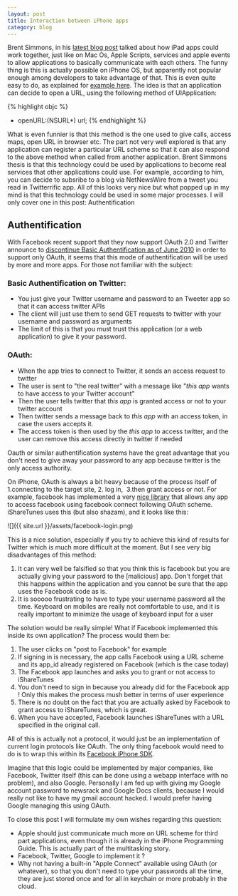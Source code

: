 ```yaml
---
layout: post
title: Interaction between iPhone apps
category: blog
---
```


Brent Simmons, in his <a href="http://inessential.com/2010/05/23/apps_that_work_together_on_ipad">latest blog post</a> talked about how iPad apps could work together, just like on Mac Os, Apple Scripts, services and apple events to allow applications to basically communicate with each others. The funny thing is this is actually possible on iPhone OS, but apparently not popular enough among developers to take advantage of that. This is even quite easy to do, as explained for <a href="http://inchoo.net/iphone-development/launching-application-via-url-scheme/">example here</a>. The idea is that an application can decide to open a URL, using the following method of UIApplication:

{% highlight objc %}

- openURL:(NSURL\*) url;
  {% endhighlight %}

What is even funnier is that this method is the one used to give calls, access maps, open URL in browser etc. The part not very well explored is that any application can register a particular URL scheme so that it can also respond to the above method when called from another application. Brent Simmons thesis is that this technology could be used by applications to become real services that other applications could use. For example, according to him, you can decide to subsribe to a blog via NetNewsWire from a tweet you read in Twitterrific app. All of this looks very nice but what popped up in my mind is that this technology could be used in some major processes. I will only cover one in this post: Authentification

<h2>Authentification</h2>
With Facebook recent support that they now support OAuth 2.0 and Twitter announce to <a href="http://apiwiki.twitter.com/Authentication">discontinue Basic Authentification as of June 2010</a> in order to support only OAuth, it seems that this mode of authentification will be used by more and more apps. For those not familiar with the subject:
<h3>Basic Authentification on Twitter:</h3>
<ul>
	<li>You just give your Twitter username and password to an Tweeter app so that it can access twitter APIs</li>
	<li>The client will just use them to send GET requests to twitter with your username and password as arguments</li>
	<li>The limit of this is that you must trust this application (or a web application) to give it your password.</li>
</ul>
<h3>OAuth:</h3>
<ul>
	<li>When the app tries to connect to Twitter, it sends an access request to twitter</li>
	<li>The user is sent to "the real twitter" with a message like "<em>this app </em>wants to have access to your Twitter account"</li>
	<li>Then the user tells twitter that <em>this app</em> is granted access or not to your twitter account</li>
	<li>Then twitter sends a message back to <em>this app </em>with an access token, in case the users accepts it.</li>
	<li>The access token is then used by the <em>this app</em> to access twitter, and the user can remove this access directly in twitter if needed</li>
</ul>
Oauth or similar authentification systems have the great advantage that you don't need to give away your password to any app because twitter is the only access authority.

On iPhone, OAuth is always a bit heavy because of the process itself of 1.connecting to the target site, 2. log in,  3.then grant access or not. For example, facebook has implemented a very <a href="http://wiki.developers.facebook.com/index.php/Facebook_iPhone_SDK">nice library</a> that allows any app to access facebook using facebook connect following OAuth scheme. iShareTunes uses this (but also shazam), and it looks like this:

![]({{ site.url }}/assets/facebook-login.png)

This is a nice solution, especially if you try to achieve this kind of results for Twitter which is much more difficult at the moment. But I see very big disadvantages of this method:

<ol>
	<li>It can very well be falsified so that you think this is facebook but you are actually giving your password to the [malicious] app. Don't forget that this happens within the application and you cannot be sure that the app uses the Facebook code as is.</li>
	<li>It is sooooo frustrating to have to type your username password all the time. Keyboard on mobiles are really not comfortable to use, and it is really important to minimize the usage of keyboard input for a user</li>
</ol>
The solution would be really simple! What if Facebook implemented this inside its own application? The process would them be:
<ol>
	<li>The user clicks on "post to Facebook" for example</li>
	<li>If signing in is necessary, the app calls Facebook using a URL scheme and its app_id already registered on Facebook (which is the case today)</li>
	<li>The Facebook app launches and asks you to grant or not access to iShareTunes</li>
	<li>You don't need to sign in because you already did for the Facebook app ! Only this makes the process mush better in terms of user experience</li>
	<li>There is no doubt on the fact that you are actually asked by Facebook to grant access to iShareTunes, which is great.</li>
	<li>When you have accepted, Facebook launches iShareTunes with a URL specified in the original call.</li>
</ol>
All of this is actually not a protocol, it would just be an implementation of current login protocols like OAuth. The only thing facebook would need to do is to wrap this within its <a href="http://wiki.developers.facebook.com/index.php/Facebook_iPhone_SDK">Facebook iPhone SDK</a>.

Imagine that this logic could be implemented by major companies, like Facebook, Twitter itself (this can be done using a webapp interface with no problem), and also Google. Personally I am fed up with giving my Google account password to newsrack and Google Docs clients, because I would really not like to have my gmail account hacked. I would prefer having Google managing this using OAuth.

To close this post I will formulate my own wishes regarding this question:

<ul>
	<li>Apple should just communicate much more on URL scheme for third part applications, even though it is already in the iPhone Programming Guide. This is actually part of the multitasking story.</li>
	<li>Facebook, Twitter, Google to implement it ?</li>
	<li>Why not having a built-in "Apple Connect" available using OAuth (or whatever), so that you don't need to type your passwords all the time, they are just stored once and for all in keychain or more probably in the cloud.</li>
</ul>
